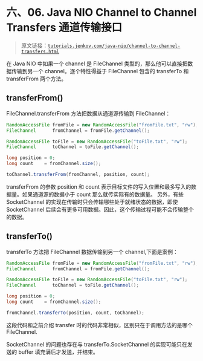 # 六、06\. Java NIO Channel to Channel Transfers 通道传输接口

> 原文链接：[`tutorials.jenkov.com/java-nio/channel-to-channel-transfers.html`](http://tutorials.jenkov.com/java-nio/channel-to-channel-transfers.html)

在 Java NIO 中如果一个 channel 是 FileChannel 类型的，那么他可以直接把数据传输到另一个 channel。逐个特性得益于 FileChannel 包含的 transferTo 和 transferFrom 两个方法。

## transferFrom()

FileChannel.transferFrom 方法把数据从通道源传输到 FileChannel：

```java
RandomAccessFile fromFile = new RandomAccessFile("fromFile.txt", "rw");
FileChannel      fromChannel = fromFile.getChannel();

RandomAccessFile toFile = new RandomAccessFile("toFile.txt", "rw");
FileChannel      toChannel = toFile.getChannel();

long position = 0;
long count    = fromChannel.size();

toChannel.transferFrom(fromChannel, position, count);
```

transferFrom 的参数 position 和 count 表示目标文件的写入位置和最多写入的数据量。如果通道源的数据小于 count 那么就传实际有的数据量。 另外，有些 SocketChannel 的实现在传输时只会传输哪些处于就绪状态的数据，即使 SocketChannel 后续会有更多可用数据。因此，这个传输过程可能不会传输整个的数据。

## transferTo()

transferTo 方法把 FileChannel 数据传输到另一个 channel,下面是案例：

```java
RandomAccessFile fromFile = new RandomAccessFile("fromFile.txt", "rw");
FileChannel      fromChannel = fromFile.getChannel();

RandomAccessFile toFile = new RandomAccessFile("toFile.txt", "rw");
FileChannel      toChannel = toFile.getChannel();

long position = 0;
long count    = fromChannel.size();

fromChannel.transferTo(position, count, toChannel);
```

这段代码和之前介绍 transfer 时的代码非常相似，区别只在于调用方法的是哪个 FileChannel.

SocketChannel 的问题也存在与 transferTo.SocketChannel 的实现可能只在发送的 buffer 填充满后才发送，并结束。